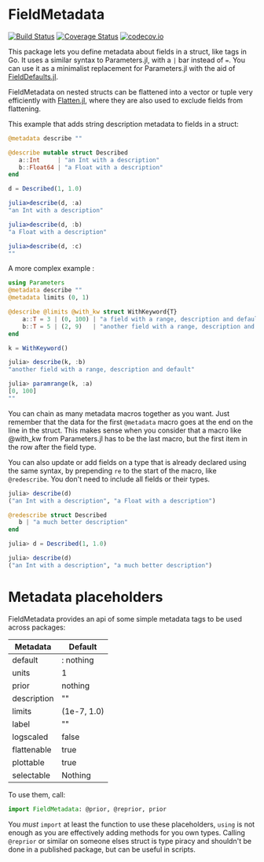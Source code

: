 # FieldMetadata

[![Build Status](https://travis-ci.org/rafaqz/FieldMetadata.jl.svg?branch=master)](https://travis-ci.org/rafaqz/FieldMetadata.jl)
[![Coverage Status](https://coveralls.io/repos/rafaqz/FieldMetadata.jl/badge.svg?branch=master&service=github)](https://coveralls.io/github/rafaqz/FieldMetadata.jl?branch=master)
[![codecov.io](http://codecov.io/github/rafaqz/FieldMetadata.jl/coverage.svg?branch=master)](http://codecov.io/github/rafaqz/FieldMetadata.jl?branch=master)

This package lets you define metadata about fields in a struct, like tags
in Go. It uses a similar syntax to Parameters.jl, with a `|` bar instead of `=`.
You can use it as a minimalist replacement for Parameters.jl with the aid of
[FieldDefaults.jl](https://github.com/rafaqz/FieldDefaults.jl).

FieldMetadata on nested structs can be flattened into a vector or tuple very efficiently with [Flatten.jl](https://github.com/rafaqz/Flatten.jl), where they are also used to 
exclude fields from flattening.

This example that adds string description metadata to fields in a struct:

```julia
@metadata describe ""

@describe mutable struct Described
   a::Int     | "an Int with a description"  
   b::Float64 | "a Float with a description"
end

d = Described(1, 1.0)

julia>describe(d, :a) 
"an Int with a description"  

julia>describe(d, :b) 
"a Float with a description"  

julia>describe(d, :c) 
""  
```

A more complex example :

```julia
using Parameters
@metadata describe ""
@metadata limits (0, 1)

@describe @limits @with_kw struct WithKeyword{T}
    a::T = 3 | (0, 100) | "a field with a range, description and default"
    b::T = 5 | (2, 9)   | "another field with a range, description and default"
end

k = WithKeyword()

julia> describe(k, :b) 
"another field with a range, description and default"

julia> paramrange(k, :a) 
[0, 100]
""  
```

You can chain as many metadata macros together as you want. Just remember that 
the data for the first `@metadata` macro goes at the end on the
line in the struct. This makes sense when you consider that a macro like
@with_kw from Parameters.jl has to be the last macro, but the first item in the
row after the field type.

You can also update or add fields on a type that is already declared using the
same syntax, by prepending `re` to the start of the macro, like `@redescribe`.
You don't need to include all fields or their types.

```julia
julia> describe(d)                                                                                                     
("an Int with a description", "a Float with a description")  

@redescribe struct Described
   b | "a much better description"
end

julia> d = Described(1, 1.0)

julia> describe(d)
("an Int with a description", "a much better description")
```


# Metadata placeholders

FieldMetadata provides an api of some simple metadata tags to be used across
packages: 

| Metadata    | Default     |
| ----------- | ----------- |
| default     | : nothing   |
| units       | 1           |
| prior       | nothing     |
| description | ""          |
| limits      | (1e-7, 1.0) |
| label       | ""          |
| logscaled   | false       |
| flattenable | true        |
| plottable   | true        |
| selectable  | Nothing     |

To use them, call:

```julia
import FieldMetadata: @prior, @reprior, prior
```

You _must_ `import` at least the function to use these placeholders, `using` is
not enough as you are effectively adding methods for you own types. Calling
`@reprior` or similar on someone elses struct is type piracy and shouldn't be
done in a published package, but can be useful in scripts.
